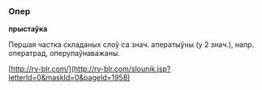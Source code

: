 ### Опер
**прыстаўка**

Першая частка складаных слоў са знач. аператыўны (у 2 знач.), напр. оператрад, оперупаўнаважаны.

<a rel="author">[http://rv-blr.com/](http://rv-blr.com/slounik.jsp?letterId=0&maskId=0&pageId=1958)</a>
